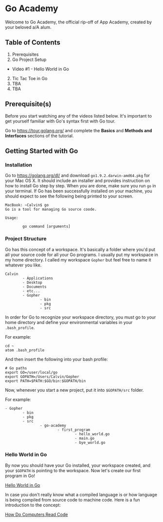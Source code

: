# Go Academy
Welcome to Go Academy, the official rip-off of App Academy, created by your beloved a/A alum.

## Table of Contents
1. Prerequisites
1. Go Project Setup
  * Video #1 - Hello World in Go
2. Tic Tac Toe in Go
3. TBA
4. TBA

## Prerequisite(s)
Before you start watching any of the videos listed below. It's important to get yourself familiar with Go's syntax first
with Go tour.

Go to https://tour.golang.org/ and complete the **Basics** and **Methods and Interfaces** sections of the tutorial.

## Getting Started with Go
### Installation
Go to https://golang.org/dl/ and download `go1.9.2.darwin-amd64.pkg` for your Mac OS X. It should include an installer and
provides instruction on how to install Go step by step. When you are done, make sure you run `go` in your terminal. If
Go has been successfully installed on your machine, you should expect to see the following being printed to your screen.

```
MacBook: ~Calvin$ go
Go is a tool for managing Go source coode.

Usage:

        go command [arguments]
```

### Project Structure
Go has this concept of a workspace. It's basically a folder where you'd put all your source code for all your Go programs.
I usually put my workspace in my home directory. I called my workspace `Gopher` but feel free to name it whatever you like.
```
Calvin
        - Applications
        - Desktop
        - Documents
        - etc...
        - Gopher
                - bin
                - pkg
                - src
```

In order for Go to recognize your workspace directory, you must go to your home directory and define your environmental
variables in your `.bash_profile`.

For example:
```
cd ~
atom .bash_profile
```

And then insert the following into your bash profile:
```
# Go paths
export GO=/user/local/go
export GOPATH=/Users/Calvin/Gopher
export PATH=$PATH:$GO/bin:$GOPATH/bin
```

Now, whenever you start a new project, put it into `$GOPATH/src` folder.

For example:
```
- Gopher
        - bin
        - pkg
        - src
                - go-academy
                        - first_program
                                - hello_world.go
                                - main.go
                                - bye_world.go
```

### Hello World in Go
By now you should have your Go installed, your workspace created, and your `$GOPATH` is pointing to the workspace. Now let's create our first program in Go!

[Hello World in Go](https://youtu.be/5-FFapKA9sM)

In case you don't really know what a compiled language is or how language is being compiled from source code to machine code. Here is a fun introduction to the concept:

[How Do Computers Read Code ](https://www.youtube.com/watch?v=QXjU9qTsYCc)
